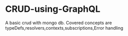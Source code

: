 # CRUD-using-GraphQL
A basic crud with mongo db. Covered concepts are typeDefs,resolvers,contexts,subscriptions,Error handling
